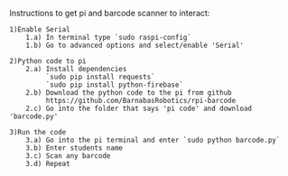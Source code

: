 Instructions to get pi and barcode scanner to interact:

	1)Enable Serial
		1.a) In terminal type `sudo raspi-config`
		1.b) Go to advanced options and select/enable 'Serial'
		
	2)Python code to pi
		2.a) Install dependencies
			 `sudo pip install requests`
			 `sudo pip install python-firebase`
		2.b) Download the python code to the pi from github
			 https://github.com/BarnabasRobotics/rpi-barcode
		2.c) Go into the folder that says 'pi code' and download 'barcode.py'
		
	3)Run the code
		3.a) Go into the pi terminal and enter `sudo python barcode.py`
		3.b) Enter students name
		3.c) Scan any barcode
		3.d) Repeat